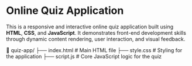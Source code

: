 <!DOCTYPE html>
<html lang="en">
<head>
  <meta charset="UTF-8">
  <meta name="viewport" content="width=device-width, initial-scale=1.0">
</head>
<body>
  <div>
    <h1>Online Quiz Application</h1>
    <p>This is a responsive and interactive online quiz application built using <strong>HTML</strong>, <strong>CSS</strong>, and <strong>JavaScript</strong>. It demonstrates front-end development skills through dynamic content rendering, user interaction, and visual feedback.</p>

   
📁 quiz-app/
├── index.html       # Main HTML file
├── style.css        # Styling for the application
├── script.js        # Core JavaScript logic for the quiz
   

   

</body>
</html>



   
     
